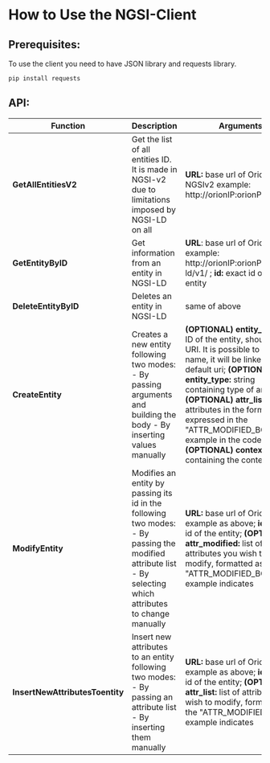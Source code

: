 # How to Use the NGSI-Client

## Prerequisites:

To use the client you need to have JSON library and requests library.
```
pip install requests
```

## API:

| Function                        | Description                                                                                                                                                  | Arguments                                                                                                                                                                                                                                                                                                                                                                 |
|---------------------------------|--------------------------------------------------------------------------------------------------------------------------------------------------------------|---------------------------------------------------------------------------------------------------------------------------------------------------------------------------------------------------------------------------------------------------------------------------------------------------------------------------------------------------------------------------|
| **GetAllEntitiesV2**            | Get the list of all entities ID. It is made in NGSI-v2 due to limitations imposed by NGSI-LD on all                                                          | **URL:** base url of Orion-NGSIv2 example: http://orionIP:orionPort/v2/                                                                                                                                                                                                                                                                                                     |
| **GetEntityByID**               | Get information from an entity in NGSI-LD                                                                                                                    | **URL**: base url of Orion-LD example: http://orionIP:orionPort/ngsi-ld/v1/ ; **id:** exact id of the entity                                                                                                                                                                                                                                                                    |
| **DeleteEntityByID**            | Deletes an entity in NGSI-LD                                                                                                                                 | same of above                                                                                                                                                                                                                                                                                                                                                             |
| **CreateEntity**                | Creates a new entity following two modes: - By passing arguments and building the body - By inserting values manually                                        | **(OPTIONAL) entity_id:** string ID of the entity, should be an URI. It is possible to use a name, it will be linked to a default uri; **(OPTIONAL) entity_type:** string containing type of an entity; **(OPTIONAL) attr_list** list of attributes in the format expressed in the "ATTR_MODIFIED_BODY" example  in the code; **(OPTIONAL) context:** string containing the context |
| **ModifyEntity**                | Modifies an entity by passing its id in the following two modes: - By passing the modified attribute list - By selecting which attributes to change manually |  **URL:** base url of Orion-LD, example as above; **id:** exact id of the entity; **(OPTIONAL) attr_modified:** list of attributes you wish to modify, formatted as the "ATTR_MODIFIED_BODY" example indicates                                                                                                                                                                     |
| **InsertNewAttributesToentity** | Insert new attributes to an entity following two modes: - By passing an attribute list - By inserting them manually                                          |  **URL:** base url of Orion-LD, example as above; **id:** exact id of the entity; **(OPTIONAL) attr_list:** list of attributes you wish to modify, formatted as the "ATTR_MODIFIED_BODY" example indicates                                                                                                                                                                         |

